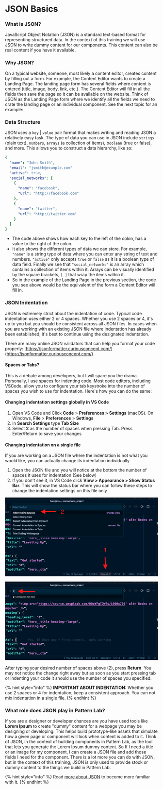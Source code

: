 # JSON Basics

### What is JSON?

JavaScript Object Notation \(JSON\) is a standard text-based format for representing structured data. In the context of this training we will use JSON to write dummy content for our components.  This content can also be real content if you have it available.

### Why JSON?

On a typical website, someone, most likely a content editor, creates content by filling out a form.  For example, the Content Editor wants to create a Landing Page.  The landing page form has several fields where content is entered \(title, image, body, link, etc.\).  The Content Editor will fill in all the fields then save the page so it can be available on the website.  Think of JSON as the Landing Page form where we identify all the fields we need to crate the landing page or an individual component.  See the next topic for an example:

### Data Structure

JSON uses a `key` \| `value` pair format that makes writing and reading JSON a relatively easy task. The type of data you can use in JSON include `strings` \(plain text\), `numbers`, `arrays` \(a collection of items\), b`oolean` \(true or false\), and more. This allows you to construct a data hierarchy, like so:

```yaml
{
  "name": "John Smith",
  "email": "jsmith@example.com"
  "active": true,
  "social_networks": [
    {
      "name": "facebook",
      "url": "http://facebook.com"
    },
    {
      "name": "twitter",
      "url": "http://twitter.com"
    }
  ]
}
```

* The code above shows how each key to the left of the colon, has a value to the right of the colon.
* It also shows the different types of data we can store.  For example, `"name"` is a string type of data where you can enter any string of text and numbers.  `"active"` only accepts `true` or `false` as it is a boolean type of data field.  Finally we see that `"social_networks"` is an array which contains a collection of items within it.  Arrays can be visually identified by the square brackets, `[ ]` that wrap the items within it.
* So in the example of the Landing Page in the previous section, the code you see above would be the equivalent of the form a Content Editor will fill in.

### JSON Indentation

JSON is extremely strict about the indentation of code.  Typical code indentation uses either 2 or 4 spaces.  Whether you use 2 spaces or 4, it's up to you but you should be consistent across all JSON files.  In cases when you are working with an existing JSON file where indentation has already been established, it's best to continue using the designated indentation.

There are many online JSON validators that can help you format your code properly:  [https://jsonformatter.curiousconcept.com/](https://jsonformatter.curiousconcept.com/)

#### Spaces or Tabs?

This is a debate among developers, but I will spare you the drama.  Personally, I use spaces for indenting code.  Most code editors, including VSCode, allow you to configure your tab keystroke into the number of spaces you wish to use for indentation.  Here's how you can do the same:

#### Changing indentation settings globally in VS Code

1. Open VS Code and Click **Code** &gt; **Preferences &gt; Settings** \(macOS\).  On Windows, **File** &gt; **Preferences** &gt; **Settings**
2. In **Search Settings** type **Tab Size**
3. Select **2** as the number of spaces when pressing Tab.  Press Enter/Return to save your changes

#### Changing indentation on a single file

If you are working on a JSON file where the indentation is not what you would like, you can actually change its indentation individually

1. Open the JSON file and you will notice at the bottom the number of spaces it uses for indentation \(See below\)
2. If you don't see it, in VS Code click **View &gt; Appearance &gt; Show Status Bar**.  This will show the status bar where you can follow these steps to change the indentation settings on this file only

![](../.gitbook/assets/space.png)

![](../.gitbook/assets/space2.png)

After typing your desired number of spaces above \(2\), press **Return**.  You may not notice the change right away but as soon as you start pressing tab or indenting your code it should use the number of spaces you specified.  

{% hint style="info" %}
**IMPORTANT ABOUT INDENTATION:**  Whether you use 2 spaces or 4 for indentation, keep a consistent approach.  You can not mix indentation in a single file. 
{% endhint %}

### What role does JSON play in Pattern Lab?

If you are a designer or developer chances are you have used tools like **Lorem Ipsum** to create "dummy" content for a webpage you may be designing or developing.  This helps build prototype-like assets that simulate how a given page or component will look when content is added to it.  Think of JSON, in the context of building components in Pattern Lab, as the tool that lets you generate the Lorem Ipsum dummy content.  So If I need a title or an image for my component, I can create a JSON file and add those fields I need for the component. There is a lot more you can do with JSON, but in the context of this training, JSON is only used to provide stock or dummy content to the things we build in Pattern Lab.

{% hint style="info" %}
Read [more about JSON](https://developer.mozilla.org/en-US/docs/Learn/JavaScript/Objects/JSON) to become more familiar with it.
{% endhint %}

